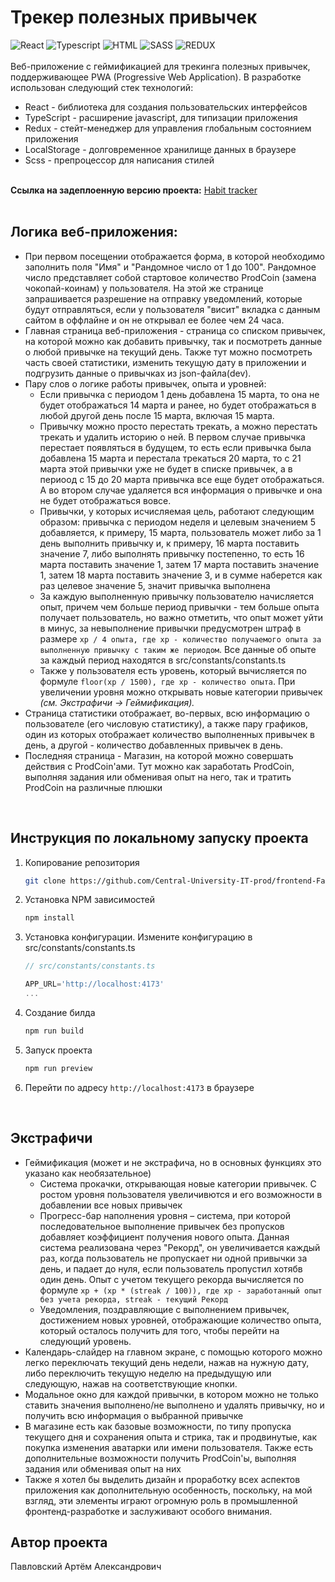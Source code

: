 # Трекер полезных привычек
 ![React](https://img.shields.io/badge/react-%2320232a.svg?style=for-the-badge&logo=react&logoColor=%2361DAFB)   ![Typescript](https://img.shields.io/badge/TypeScript-007ACC?style=for-the-badge&logo=typescript&logoColor=white)    ![HTML](https://img.shields.io/badge/HTML5-E34F26?style=for-the-badge&logo=html5&logoColor=white)    ![SASS](https://img.shields.io/badge/Sass-CC6699?style=for-the-badge&logo=sass&logoColor=white)     ![REDUX](https://img.shields.io/badge/Redux-593D88?style=for-the-badge&logo=redux&logoColor=white) 
<br /> <br />
Веб-приложение с геймификацией для трекинга полезных привычек, поддерживающее PWA (Progressive Web Application). В разработке использован следующий стек технологий:
- React - библиотека для создания пользовательских интерфейсов
- TypeScript - расширение javascript, для типизации приложения
- Redux - стейт-менеджер для управления глобальным состоянием приложения
- LocalStorage - долговременное хранилище данных в браузере
- Scss - препроцессор для написания стилей 
<br /> <br />

**Cсылка на задеплоенную версию проекта:** [Habit tracker](https://frontend-fax-web7.vercel.app)
<br /> <br />
## Логика веб-приложения: 
- При первом посещении отображается форма, в которой необходимо заполнить поля "Имя" и "Рандомное число от 1 до 100". Рандомное число представляет собой стартовое количество ProdCoin (замена чокопай-коинам) у пользователя. На этой же странице запрашивается разрешение на отправку уведомлений, которые будут отправляться, если у пользователя "висит" вкладка с данным сайтом в оффлайне и он не открывал ее более чем 24 часа.  
- Главная страница веб-приложения - страница со списком привычек, на которой можно как добавить привычку, так и посмотреть данные о любой привычке на текущий день. Также тут можно посмотреть часть своей статистики, изменить текущую дату в приложении и подгрузить данные о привычках из json-файла(dev).
- Пару слов о логике работы привычек, опыта и уровней:
   - Если привычка с периодом 1 день добавлена 15 марта, то она не будет отображаться 14 марта и ранее, но будет отображаться в любой другой день после 15 марта, включая 15 марта.
   - Привычку можно просто перестать трекать, а можно перестать трекать и удалить историю о ней. В первом случае привычка перестает появляться в будущем, то есть если привычка была добавлена 15 марта и перестала трекаться 20 марта, то с 21 марта этой привычки уже не будет в списке привычек, а в периоод с 15 до 20 марта привычка все еще будет отображаться. А во втором случае удаляется вся информация о привычке и она не будет отображаться вовсе.
   - Привычки, у которых исчисляемая цель, работают следующим образом: привычка с периодом неделя и целевым значением 5 добавляется, к примеру, 15 марта, пользователь может либо за 1 день выполнить привычку и, к примеру, 16 марта поставить значение 7, либо выполнять привычку постепенно, то есть 16 марта поставить значение 1, затем 17 марта поставить значение 1, затем 18 марта поставить значение 3, и в сумме наберется как раз целевое значение 5, значит привычка выполнена
   - За каждую выполненную привычку пользователю начисляется опыт, причем чем больше период привычки - тем больше опыта получает пользователь, но важно отметить, что опыт может уйти в минус, за невыполнение привычки предусмотрен штраф в размере ```xp / 4 опыта, где xp - количество получаемого опыта за выполненную привычку с таким же периодом```. Все данные об опыте за каждый период находятся в src/constants/constants.ts
   - Также у пользователя есть уровень, который вычисляется по формуле ```floor(xp / 1500), где xp - количество опыта```. При увеличении уровня можно открывать новые категории привычек *(см. Экстрафичи -> Геймификация).*
 - Страница статистики отображает, во-первых, всю информацию о пользователе (его числовую статистику), а также пару графиков, один из которых отображает количество выполненных привычек в день, а другой - количество добавленных привычек в день.
 - Последняя страница - Магазин, на которой можно совершать действия с ProdCoin'ами. Тут можно как заработать ProdCoin, выполняя задания или обменивая опыт на него, так и тратить ProdCoin на различные плюшки
<br />

## Инструкция по локальному запуску проекта
1. Копирование репозитория
   ```sh
   git clone https://github.com/Central-University-IT-prod/frontend-FaxWeb7.git
   ```
2. Установка NPM зависимостей
   ```xml
   npm install 
   ```
3. Установка конфигурации. Измените конфигурацию в src/constants/constants.ts
    ```js
    // src/constants/constants.ts

    APP_URL='http://localhost:4173'
    ...
    ```
4. Создание билда
   ```js
   npm run build 
   ```
5. Запуск проекта
   ```js
   npm run preview 
   ```
6. Перейти по адресу ```http://localhost:4173``` в браузере
<br />

## Экстрафичи
- Геймификация (может и не экстрафича, но в основных функциях это указано как необязательное)
   - Система прокачки, открывающая новые категории привычек. С ростом уровня пользователя увеличивются и его возможности в добавлении все новых привычек
   - Прогресс-бар наполнения уровня – система, при которой последовательное выполнение привычек без пропусков добавляет коэффициент получения нового опыта. Данная система реализована через "Рекорд", он увеличивается каждый раз, когда пользователь не пропускает ни одной привычки за день, и падает до нуля, если пользователь пропустил хотябв один день. Опыт с учетом текущего рекорда вычисляется по формуле ```xp + (xp * (streak / 100)), где xp - заработанный опыт без учета рекорда, streak - текущий Рекорд```
   -  Уведомления, поздравляющие с выполнением привычек, достижением новых уровней, отображающие количество опыта, который осталось получить для того, чтобы перейти на следующий уровень.
- Календарь-слайдер на главном экране, с помощью которого можно легко переключать текущий день недели, нажав на нужную дату, либо переключить текущую неделю на предыдущую или следующую, нажав на соответствующие кнопки.
- Модальное окно для каждой привычки, в котором можно не только ставить значения выполнено/не выполнено и удалять привычку, но и получить всю информация о выбранной привычке
- В магазине есть как базовые возможности, по типу пропуска текущего дня и сохранения опыта и стрика, так и продвинутые, как покупка изменения аватарки или имени пользователя. Также есть дополнительные возможности получить ProdCoin'ы, выполняя задания или обменивая опыт на них
- Также я хотел бы выделить дизайн и проработку всех аспектов приложения как дополнительную особенность, поскольку, на мой взгляд, эти элементы играют огромную роль в промышленной фронтенд-разработке и заслуживают особого внимания.

## Автор проекта
Павловский Артём Александрович
